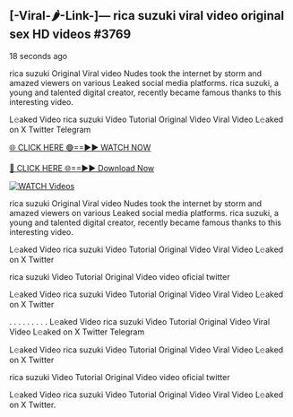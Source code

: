 ## [-Viral-🌶-Link-]— rica suzuki viral video original sex HD videos #3769

18 seconds ago

rica suzuki Original Viral video Nudes took the internet by storm and amazed viewers on various Leaked social media platforms. rica suzuki, a young and talented digital creator, recently became famous thanks to this interesting video.

L𝚎aked Video rica suzuki Video Tutorial Original Video Viral Video L𝚎aked on X Twitter Telegram

[🌐 CLICK HERE 🟢==►► WATCH NOW](https://valovideo.net/valo-video/?bom)

[🔴 CLICK HERE 🌐==►► Download Now](https://valovideo.net/valo-video/?bom)

[![WATCH Videos](https://i.imgur.com/dJHk4Zq.gif)](https://valovideo.net/valo-video/?bom)

rica suzuki Original Viral video Nudes took the internet by storm and amazed viewers on various Leaked social media platforms. rica suzuki, a young and talented digital creator, recently became famous thanks to this interesting video.

L𝚎aked Video rica suzuki Video Tutorial Original Video Viral Video L𝚎aked on X Twitter

rica suzuki Video Tutorial Original Video video oficial twitter

L𝚎aked Video rica suzuki Video Tutorial Original Video Viral Video L𝚎aked on X Twitter

. . . . . . . . . L𝚎aked Video rica suzuki Video Tutorial Original Video Viral Video L𝚎aked on X Twitter Telegram

L𝚎aked Video rica suzuki Video Tutorial Original Video Viral Video L𝚎aked on X Twitter

rica suzuki Video Tutorial Original Video video oficial twitter

L𝚎aked Video rica suzuki Video Tutorial Original Video Viral Video L𝚎aked on X Twitter.
